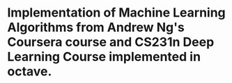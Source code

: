 # Implementation of Machine Learning Algorithms from Andrew Ng's Coursera course and CS231n Deep Learning Course implemented in octave.

